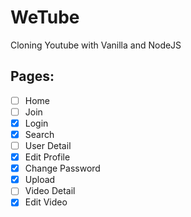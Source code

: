 # WeTube

Cloning Youtube with Vanilla and NodeJS

## Pages:

- [ ] Home
- [ ] Join
- [x] Login
- [x] Search
- [ ] User Detail
- [x] Edit Profile
- [x] Change Password
- [x] Upload
- [ ] Video Detail
- [x] Edit Video
